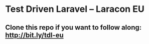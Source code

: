 # Test Driven Laravel – Laracon EU

## Clone this repo if you want to follow along: http://bit.ly/tdl-eu
